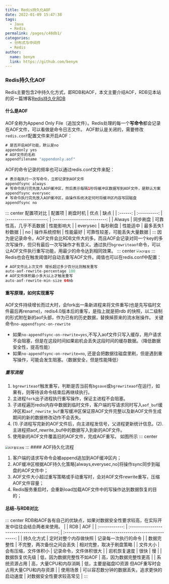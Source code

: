 ```yaml
---
title: Redis持久化AOF
date: 2022-01-09 15:47:38
tags: 
  - Java
  - Redis
permalink: /pages/c48db1/
categories: 
  - 分布式与中间件
  - Redis
author: 
  name: benym
  link: https://github.com/benym
---
```


### Redis持久化AOF
Redis主要包含2中持久化方式，即RDB和AOF，本文主要介绍AOF，RDB见本站的另一篇博客[Redis持久化RDB][1]
#### 什么是AOF
AOF全称为Append Only File（追加文件）。Redis处理的每一个**写命令**都会记录在AOF文件，可以看做是命令日志文件。
AOF默认是关闭的，需要修改`redis.conf`配置文件来开启AOF：
```java
# 是否开启AOF功能，默认是no
appendonly yes
# AOF文件的名称
appendfilename "appendonly.aof"
```
AOF的命令记录的频率也可以通过redis.conf文件来配：
```java
# 表示每执行一次写命令，立即记录到AOF文件
appendfsync always 
# 写命令执行完先放入AOF缓冲区，然后表示每隔1秒将缓冲区数据写到AOF文件，是默认方案
appendfsync everysec 
# 写命令执行完先放入AOF缓冲区，由操作系统决定何时将缓冲区内容写回磁盘
appendfsync no
```
::: center
配置项对比
|  配置项  |   刷盘时机   |          优点          |             缺点             |
| :------: | :----------: | :--------------------: | :--------------------------: |
|  Always  |   同步刷盘   | 可靠性高，几乎不丢数据 |          性能影响大          |
| everysec |   每秒刷盘   |        性能适中        |       最多丢失1秒数据        |
|    no    | 操作系统控制 |        性能最好        | 可靠性较差，可能丢失大量数据 |
:::
因为是记录命令，AOF文件会比RDB文件大的多。而且AOF会记录对同一个key的多次写操作，但只有最后一次写操作才有意义。通过执行`bgrewriteaof`命令，可以让AOF文件执行重写功能，用最少的命令达到相同效果。
::: center
<img src="https://image-1-1257237419.cos.ap-chongqing.myqcloud.com/redisImg/redisAOF.png/zipstyle" alt="AOF重写" style="zoom:60%;" />
:::
Redis也会在触发阈值时自动去重写AOF文件。阈值也可以在redis.conf中配置：
```java
# AOF文件比上次文件 增长超过多少百分比则触发重写
auto-aof-rewrite-percentage 100
# AOF文件体积最小多大以上才触发重写
auto-aof-rewrite-min-size 64mb 
```
#### 重写原理，如何实现重写
AOF文件持续增长而过大时，会fork出一条新进程来将文件重写(也是先写临时文件最后再rename)，redis4.0版本后的重写，是指上就是把rdb 的快照，以二级制的形式附在新的aof头部，作为已有的历史数据，替换掉原来的流水账操作。
关键命令`no-appendfsync-on-rewrite`

 - 如果`no-appendfsync-on-rewrite=yes`,不写入aof文件只写入缓存，用户请求不会阻塞，但是在这段时间如果宕机会丢失这段时间的缓存数据。（降低数据安全性，提高性能）
 - 如果`no-appendfsync-on-rewrite=no`,  还是会把数据往磁盘里刷，但是遇到重写操作，可能会发生阻塞。（数据安全，但是性能降低）
##### 重写流程
  1. `bgrewriteaof`触发重写，判断是否当前有`bgsave`或`bgrewriteaof`在运行，如果有，则等待该命令结束后再继续执行。
  2. 主进程`fork`出子进程执行重写操作，保证主进程不会阻塞。
  3. 子进程遍历redis内存中数据到临时文件，客户端的写请求同时写入`aof_buf`缓冲区和`aof_rewrite_buf`重写缓冲区保证原AOF文件完整以及新AOF文件生成期间的新的数据修改动作不会丢失。
  4. (1).子进程写完新的AOF文件后，向主进程发信号，父进程更新统计信息。(2).主进程把aof_rewrite_buf中的数据写入到新的AOF文件。
  5. 使用新的AOF文件覆盖旧的AOF文件，完成AOF重写。
  如图所示
  ::: center
  <img src="https://image-1-1257237419.cos.ap-chongqing.myqcloud.com/redisImg/redisAOFrewrite.png/zipstyle" alt="AOF重写流程" style="zoom:60%;" />
  :::
#### AOF持久化流程

  1. 客户端的请求写命令会被append追加到AOF缓冲区内；
  2. AOF缓冲区根据AOF持久化策略[always,everysec,no]将操作sync同步到磁盘的AOF文件中；
  3. AOF文件大小超过重写策略或手动重写时，会对AOF文件rewrite重写，压缩AOF文件容量；
  4. Redis服务重启时，会重新load加载AOF文件中的写操作达到数据恢复的目的；
#### 总结-与RDB对比
::: center
RDB和AOF各有自己的优缺点，如果对数据安全性要求较高，在实际开发中往往会结合两者来使用。
|                |                     RDB                      |                           AOF                            |
| :------------: | :------------------------------------------: | :------------------------------------------------------: |
|   持久化方式   |             定时对整个内存做快照             |                   记录每一次执行的命令                   |
|   数据完整性   |          不完整，两次备份之间会丢失          |                 相对完整，取决于刷盘策略                 |
|    文件大小    |             会有压缩，文件体积小             |                  记录命令，文件体积很大                  |
|  宕机恢复速度  |                     很快                     |                            慢                            |
| 数据恢复优先级 |          低，因为数据完整性不如AOF           |                  高，因为数据完整性更高                  |
|  系统资源占用  |            高，大量CPU和内存消耗             | 低，主要是磁盘IO资源  但AOF重写时会占用大量CPU和内存资源 |
|    使用场景    | 可以容忍数分钟的数据丢失，追求更快的启动速度 |                 对数据安全性要求较高常见                 |
:::

[1]: https://cloud.benym.cn/benym-book/pages/2f1bf8/